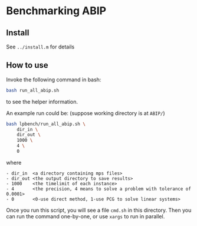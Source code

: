 # Benchmarking ABIP

## Install

See `../install.m` for details

## How to use 

Invoke the following command in bash:
```bash
bash run_all_abip.sh
```
to see the helper information.

An example run could be: (suppose working directory is at `ABIP/`)
```bash
bash lpbench/run_all_abip.sh \
    dir_in \
    dir_out \
    1000 \
    4 \
    0
```
where 
```
- dir_in  <a directory containing mps files>
- dir_out <the output directory to save results>
- 1000    <the timelimit of each instance>
- 4       <the precision, 4 means to solve a problem with tolerance of 0.0001>
- 0       <0-use direct method, 1-use PCG to solve linear systems>
```

Once you run this script, you will see a file `cmd.sh` in this directory. Then you can run the command one-by-one, or use `xargs` to run in parallel.